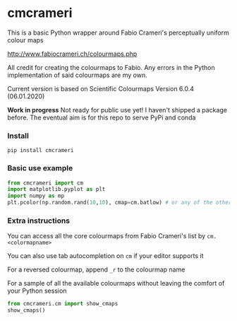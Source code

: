 # cmcrameri

This is a basic Python wrapper around Fabio Crameri's perceptually uniform colour maps

http://www.fabiocrameri.ch/colourmaps.php

All credit for creating the colourmaps to Fabio. Any errors in the Python implementation of said colourmaps are my own.

Current version is based on Scientific Colourmaps Version 6.0.4 (06.01.2020)

**Work in progress** Not ready for public use yet! I haven't shipped a package before. The eventual aim is for this repo to serve PyPi and conda

### Install
`pip install cmcrameri`

### Basic use example

```python
from cmcrameri import cm
import matplotlib.pyplot as plt
import numpy as mp
plt.pcolor(np.random.rand(10,10), cmap=cm.batlow) # or any of the other colourmaps made by Fabio Crameri
```
### Extra instructions
You can access all the core colourmaps from Fabio Crameri's list by `cm.<colormapname>`

You can also use tab autocompletion on `cm` if your editor supports it

For a reversed colourmap, append `_r` to the colourmap name

For a sample of all the available colourmaps without leaving the comfort of your Python session
```python
from cmcrameri.cm import show_cmaps 
show_cmaps()
```
